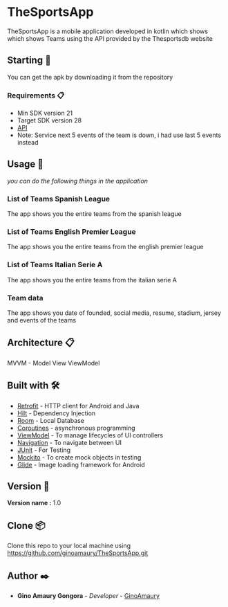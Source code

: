 # TheSportsApp
 
TheSportsApp is a mobile application developed in kotlin which shows  which shows Teams using the API provided by the Thesportsdb website

## Starting 🚀

You can get the apk by downloading it from the repository


### Requirements 📋

* Min SDK version 21
* Target SDK version 28
* [API](https://www.thesportsdb.com/api.php)
* Note: Service next 5 events of the team is down, i had use last 5 events instead

## Usage 📖
_you can do the following things in the application_

### List of Teams Spanish League
The app shows you the entire teams from the spanish league

### List of Teams English Premier League
The app shows you the entire teams from the english premier league

### List of Teams Italian Serie A
The app shows you the entire teams from the italian serie A

### Team data
The app shows you date of founded, social media, resume, stadium, jersey and events of the teams

## Architecture 📋
MVVM - Model View ViewModel

## Built with 🛠️

* [Retrofit](https://square.github.io/retrofit/) - HTTP client for Android and Java
* [Hilt](https://dagger.dev/hilt/) - Dependency Injection
* [Room](https://developer.android.com/jetpack/androidx/releases/room) - Local Database
* [Coroutines](https://developer.android.com/kotlin/coroutines) - asynchronous programming
* [ViewModel](https://developer.android.com/topic/libraries/architecture/viewmodel) - To manage lifecycles of UI controllers
* [Navigation](https://developer.android.com/guide/navigation/navigation-getting-started) - To navigate between UI
* [JUnit](https://junit.org/junit5/) - For Testing
* [Mockito](https://site.mockito.org/) - To create mock objects in testing
* [Glide](https://github.com/bumptech/glide) - Image loading framework for Android

## Version 📌

**Version name :** 1.0

## Clone 📦

Clone this repo to your local machine using https://github.com/ginoamaury/TheSportsApp.git

## Author ✒️
* **Gino Amaury Gongora** - *Developer* - [GinoAmaury](https://github.com/ginoamaury)
